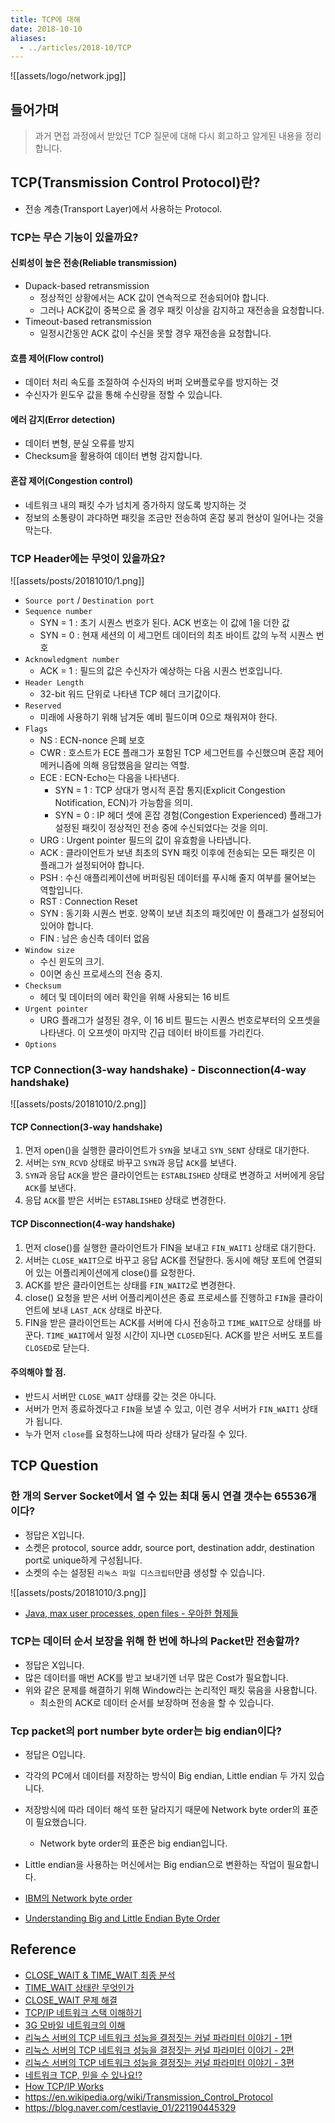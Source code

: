 ```yaml
---
title: TCP에 대해
date: 2018-10-10
aliases: 
  - ../articles/2018-10/TCP
---
```


![[assets/logo/network.jpg]]

## 들어가며
> 과거 면접 과정에서 받았던 TCP 질문에 대해 다시 회고하고 알게된 내용을 정리합니다.

## TCP(Transmission Control Protocol)란?
- 전송 계층(Transport Layer)에서 사용하는 Protocol.

### TCP는 무슨 기능이 있을까요?

#### 신뢰성이 높은 전송(Reliable transmission)
- Dupack-based retransmission
    - 정상적인 상황에서는 ACK 값이 연속적으로 전송되어야 합니다.
    - 그러나 ACK값이 중복으로 올 경우 패킷 이상을 감지하고 재전송을 요청합니다.
- Timeout-based retransmission
    - 일정시간동안 ACK 값이 수신을 못할 경우 재전송을 요청합니다.

#### 흐름 제어(Flow control)
- 데이터 처리 속도를 조절하여 수신자의 버퍼 오버플로우를 방지하는 것
- 수신자가 윈도우 값을 통해 수신량을 정할 수 있습니다.

#### 에러 감지(Error detection)
- 데이터 변형, 분실 오류를 방지
- Checksum을 활용하여 데이터 변형 감지합니다.

#### 혼잡 제어(Congestion control)
- 네트워크 내의 패킷 수가 넘치게 증가하지 않도록 방지하는 것
- 정보의 소통량이 과다하면 패킷을 조금만 전송하여 혼잡 붕괴 현상이 일어나는 것을 막는다.

### TCP Header에는 무엇이 있을까요?

![[assets/posts/20181010/1.png]]

- `Source port` / `Destination port`
- `Sequence number`
    - SYN = 1 : 초기 시퀀스 번호가 된다. ACK 번호는 이 값에 1을 더한 값
    - SYN = 0 : 현재 세션의 이 세그먼트 데이터의 최초 바이트 값의 누적 시퀀스 번호
- `Acknowledgment number`
    - ACK = 1 : 필드의 값은 수신자가 예상하는 다음 시퀀스 번호입니다.
- `Header Length`
    - 32-bit 워드 단위로 나타낸 TCP 헤더 크기값이다.
- `Reserved`
    - 미래에 사용하기 위해 남겨둔 예비 필드이며 0으로 채워져야 한다.
- `Flags`
    - NS : ECN-nonce 은폐 보호
    - CWR : 호스트가 ECE 플래그가 포함된 TCP 세그먼트를 수신했으며 혼잡 제어 메커니즘에 의해 응답했음을 알리는 역할.
    - ECE : ECN-Echo는 다음을 나타낸다.
        - SYN = 1 : TCP 상대가 명시적 혼잡 통지(Explicit Congestion Notification, ECN)가 가능함을 의미.
        - SYN = 0 : IP 헤더 셋에 혼잡 경험(Congestion Experienced) 플래그가 설정된 패킷이 정상적인 전송 중에 수신되었다는 것을 의미.
    - URG : Urgent pointer 필드의 값이 유효함을 나타냅니다.
    - ACK : 클라이언트가 보낸 최초의 SYN 패킷 이후에 전송되는 모든 패킷은 이 플래그가 설정되어야 합니다.
    - PSH : 수신 애플리케이션에 버퍼링된 데이터를 푸시해 줄지 여부를 물어보는 역할입니다.
    - RST : Connection Reset
    - SYN : 동기화 시퀀스 번호. 양쪽이 보낸 최초의 패킷에만 이 플래그가 설정되어 있어야 합니다.
    - FIN : 남은 송신측 데이터 없음
- `Window size`
    - 수신 윈도의 크기.
    - 0이면 송신 프로세스의 전송 중지.
- `Checksum`
    - 헤더 및 데이터의 에러 확인을 위해 사용되는 16 비트
- `Urgent pointer`
    - URG 플래그가 설정된 경우, 이 16 비트 필드는 시퀀스 번호로부터의 오프셋을 나타낸다. 이 오프셋이 마지막 긴급 데이터 바이트를 가리킨다.
- `Options`


### TCP Connection(3-way handshake) - Disconnection(4-way handshake)
![[assets/posts/20181010/2.png]]

#### TCP Connection(3-way handshake)
1. 먼저 open()을 실행한 클라이언트가 `SYN`을 보내고 `SYN_SENT` 상태로 대기한다.
2. 서버는 `SYN_RCVD` 상태로 바꾸고 `SYN`과 응답 `ACK`를 보낸다.
3. `SYN`과 응답 `ACK`을 받은 클라이언트는 `ESTABLISHED` 상태로 변경하고 서버에게 응답 `ACK`를 보낸다.
4. 응답 `ACK`를 받은 서버는 `ESTABLISHED` 상태로 변경한다.

#### TCP Disconnection(4-way handshake)
1. 먼저 close()를 실행한 클라이언트가 FIN을 보내고 `FIN_WAIT1` 상태로 대기한다.
2. 서버는 `CLOSE_WAIT`으로 바꾸고 응답 ACK를 전달한다. 동시에 해당 포트에 연결되어 있는 어플리케이션에게 close()를 요청한다.
3. ACK를 받은 클라이언트는 상태를 `FIN_WAIT2`로 변경한다.
4. close() 요청을 받은 서버 어플리케이션은 종료 프로세스를 진행하고 `FIN`을 클라이언트에 보내 `LAST_ACK` 상태로 바꾼다.
5. FIN을 받은 클라이언트는 ACK를 서버에 다시 전송하고 `TIME_WAIT`으로 상태를 바꾼다. `TIME_WAIT`에서 일정 시간이 지나면 `CLOSED`된다. ACK를 받은 서버도 포트를 `CLOSED`로 닫는다.

#### 주의해야 할 점.
- 반드시 서버만 `CLOSE_WAIT` 상태를 갖는 것은 아니다.
- 서버가 먼저 종료하겠다고 `FIN`을 보낼 수 있고, 이런 경우 서버가 `FIN_WAIT1` 상태가 됩니다.
- 누가 먼저 `close`를 요청하느냐에 따라 상태가 달라질 수 있다.

## TCP Question
### 한 개의 Server Socket에서 열 수 있는 최대 동시 연결 갯수는 65536개이다?
- 정답은 X입니다.
- 소켓은 protocol, source addr, source port, destination addr, destination port로 unique하게 구성됩니다.
- 소켓의 수는 설정된 `리눅스 파일 디스크립터`만큼 생성할 수 있습니다.

![[assets/posts/20181010/3.png]]

- [Java, max user processes, open files - 우아한 형제들](http://woowabros.github.io/experience/2018/04/17/linux-maxuserprocess-openfiles.html)

### TCP는 데이터 순서 보장을 위해 한 번에 하나의 Packet만 전송할까?
- 정답은 X입니다.
- 많은 데이터를 매번 ACK를 받고 보내기엔 너무 많은 Cost가 필요합니다.
- 위와 같은 문제를 해결하기 위해 Window라는 논리적인 패킷 묶음을 사용합니다.
    - 최소한의 ACK로 데이터 순서를 보장하며 전송을 할 수 있습니다.

### Tcp packet의 port number byte order는 big endian이다?
- 정답은 O입니다.
- 각각의 PC에서 데이터를 저장하는 방식이 Big endian, Little endian 두 가지 있습니다.
- 저장방식에 따라 데이터 해석 또한 달라지기 때문에 Network byte order의 표준이 필요했습니다.
    - Network byte order의 표준은 big endian입니다.
- Little endian을 사용하는 머신에서는 Big endian으로 변환하는 작업이 필요합니다.

- [IBM의 Network byte order](https://www.ibm.com/support/knowledgecenter/en/SSB27U_6.4.0/com.ibm.zvm.v640.kiml0/asonetw.htm)
- [Understanding Big and Little Endian Byte Order](https://betterexplained.com/articles/understanding-big-and-little-endian-byte-order/)


## Reference
- [CLOSE_WAIT & TIME_WAIT 최종 분석](http://tech.kakao.com/2016/04/21/closewait-timewait/)
- [TIME_WAIT 상태란 무엇인가](http://docs.likejazz.com/time-wait/)
- [CLOSE_WAIT 문제 해결](http://docs.likejazz.com/close-wait/)
- [TCP/IP 네트워크 스택 이해하기](https://d2.naver.com/helloworld/47667)
- [3G 모바일 네트워크의 이해](https://d2.naver.com/helloworld/111111)
- [리눅스 서버의 TCP 네트워크 성능을 결정짓는 커널 파라미터 이야기 - 1편](https://meetup.toast.com/posts/53)
- [리눅스 서버의 TCP 네트워크 성능을 결정짓는 커널 파라미터 이야기 - 2편](https://meetup.toast.com/posts/54)
- [리눅스 서버의 TCP 네트워크 성능을 결정짓는 커널 파라미터 이야기 - 3편](https://meetup.toast.com/posts/55)
- [네트워크 TCP, 믿을 수 있나요!?](https://www.slideshare.net/bluem31/tcp-47441568?qid=04ddad59-7ebb-4557-99d7-50435e9a5f92&v=&b=&from_search=5)
- [How TCP/IP Works](https://technet.microsoft.com/pt-pt/library/cc786128(v=ws.10).aspx)
- <https://en.wikipedia.org/wiki/Transmission_Control_Protocol>
- <https://blog.naver.com/cestlavie_01/221190445329>
